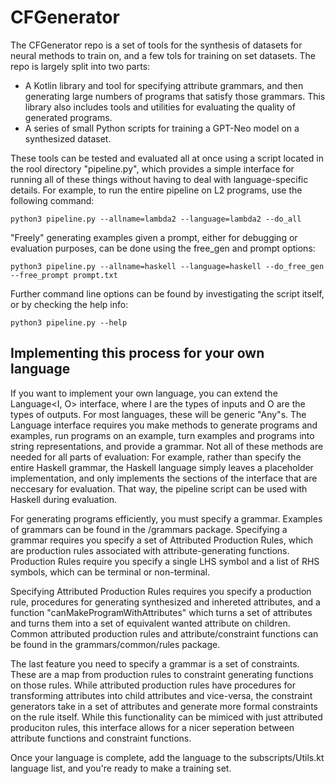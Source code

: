 # CFGenerator

The CFGenerator repo is a set of tools for the synthesis of datasets for neural methods to train on, and a few tols for training on set datasets. The repo is largely split into two parts: 
* A Kotlin library and tool for specifying attribute grammars, and then generating large numbers of programs that satisfy those grammars. This library also includes tools and utilities for evaluating the quality of generated programs. 
* A series of small Python scripts for training a GPT-Neo model on a synthesized dataset. 

These tools can be tested and evaluated all at once using a script located in the rool directory "pipeline.py", which provides a simple interface for running all of these things without having to deal with language-specific details. For example, to run the entire pipeline on L2 programs, use the following command:
```
python3 pipeline.py --allname=lambda2 --language=lambda2 --do_all
```
"Freely" generating examples given a prompt, either for debugging or evaluation purposes, can be done using the free_gen and prompt options: 
```
python3 pipeline.py --allname=haskell --language=haskell --do_free_gen --free_prompt prompt.txt
```

Further command line options can be found by investigating the script itself, or by checking the help info: 

```
python3 pipeline.py --help
```


## Implementing this process for your own language
If you want to implement your own language, you can extend the Language<I, O> interface, where I are the types of inputs and O are the types of outputs. For most languages, these will be generic "Any"s. The Language interface requires you make methods to generate programs and examples, run programs on an example, turn examples and programs into string representations, and provide a grammar. Not all of these methods are needed for all parts of evaluation: For example, rather than specify the entire Haskell grammar, the Haskell language simply leaves a placeholder implementation, and only implements the sections of the interface that are neccesary for evaluation. That way, the pipeline script can be used with Haskell during evaluation. 

For generating programs efficiently, you must specify a grammar. Examples of grammars can be found in the /grammars package. Specifying a grammar requires you specify a set of Attributed Production Rules, which are production rules associated with attribute-generating functions. Production Rules require you specify a single LHS symbol and a list of RHS symbols, which can be terminal or non-terminal. 

Specifying Attributed Production Rules requires you specify a production rule, procedures for generating synthesized and inhereted attributes, and a function "canMakeProgramWithAttributes" which turns a set of attributes and turns them into a set of equivalent wanted attribute on children. Common attributed production rules and attribute/constraint functions can be found in the grammars/common/rules package. 

The last feature you need to specify a grammar is a set of constraints. These are a map from production rules to constraint generating functions on those rules. While attributed production rules have procedures for transforming attributes into child attributes and vice-versa, the constraint generators take in a set of attributes and generate more formal constraints on the rule itself. While this functionality can be mimiced with just attributed produciton rules, this interface allows for a nicer seperation between attribute functions and constraint functions.

Once your language is complete, add the language to the subscripts/Utils.kt language list, and you're ready to make a training set. 